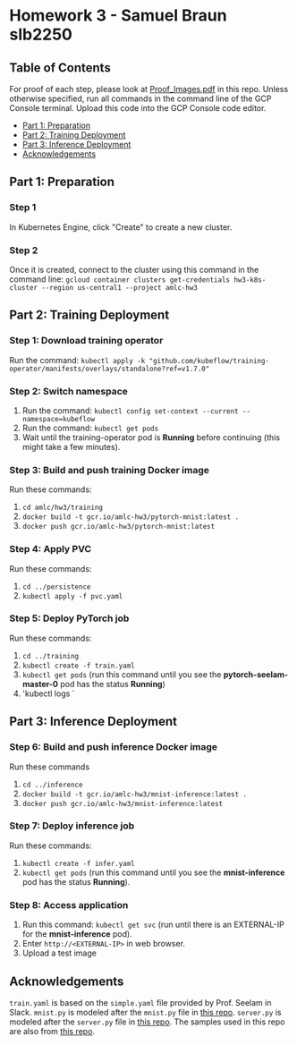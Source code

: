 # Homework 3 - Samuel Braun slb2250

## Table of Contents

For proof of each step, please look at [Proof_Images.pdf](development/Proof_Images.pdf) in this repo. Unless otherwise specified, run all commands in the command line of the GCP Console terminal. Upload this code into the GCP Console code editor.

- [Part 1: Preparation](#part-1-preparation)
- [Part 2: Training Deployment](#part-2-training-deployment)
- [Part 3: Inference Deployment](#part-3-inference-deployment)
- [Acknowledgements](#acknowledgements)


## Part 1: Preparation

### Step 1
In Kubernetes Engine, click "Create" to create a new cluster.

### Step 2
Once it is created, connect to the cluster using this command in the command line: `gcloud container clusters get-credentials hw3-k8s-cluster --region us-central1 --project amlc-hw3`

## Part 2: Training Deployment

### Step 1: Download training operator
Run the command: `kubectl apply -k "github.com/kubeflow/training-operator/manifests/overlays/standalone?ref=v1.7.0"`

### Step 2: Switch namespace
1. Run the command: `kubectl config set-context --current --namespace=kubeflow`
2. Run the command: `kubectl get pods`
3. Wait until the training-operator pod is **Running** before continuing (this might take a few minutes).

### Step 3: Build and push training Docker image
Run these commands:
1. `cd amlc/hw3/training`
2. `docker build -t gcr.io/amlc-hw3/pytorch-mnist:latest .`
3. `docker push gcr.io/amlc-hw3/pytorch-mnist:latest`

### Step 4: Apply PVC
Run these commands:
1. `cd ../persistence`
2. `kubectl apply -f pvc.yaml`

### Step 5: Deploy PyTorch job
Run these commands:
1. `cd ../training`
2. `kubectl create -f train.yaml`
3. `kubectl get pods` (run this command until you see the **pytorch-seelam-master-0** pod has the status **Running**)
4. 'kubectl logs <name of master pod>`

## Part 3: Inference Deployment

### Step 6: Build and push inference Docker image
Run these commands
1. `cd ../inference`
2. `docker build -t gcr.io/amlc-hw3/mnist-inference:latest .`
3. `docker push gcr.io/amlc-hw3/mnist-inference:latest`

### Step 7: Deploy inference job
Run these commands: 
1. `kubectl create -f infer.yaml`
2. `kubectl get pods` (run this command until you see the **mnist-inference** pod has the status **Running**).

### Step 8: Access application
1. Run this command: `kubectl get svc` (run until there is an EXTERNAL-IP for the **mnist-inference** pod).
2. Enter `http://<EXTERNAL-IP>` in web browser.
3. Upload a test image

## Acknowledgements
`train.yaml` is based on the `simple.yaml` file provided by Prof. Seelam in Slack. `mnist.py` is modeled after the `mnist.py` file in [this repo](https://github.com/kubeflow/training-operator/blob/master/examples/pytorch/mnist/mnist.py). `server.py` is modeled after the `server.py` file in [this repo](https://github.com/ml-kubernetes/MNIST/tree/master). The samples used in this repo are also from [this repo](https://github.com/ml-kubernetes/MNIST/tree/master).


